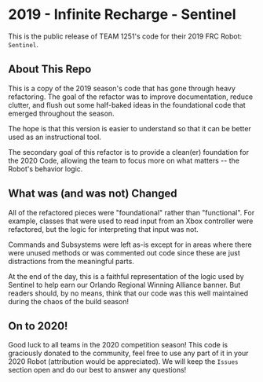 # 2019 - Infinite Recharge - Sentinel

This is the public release of TEAM 1251's code for their 2019 FRC Robot: `Sentinel`.

## About This Repo

This is a copy of the 2019 season's code that has gone through heavy refactoring. The goal of the refactor was to 
improve documentation, reduce clutter, and flush out some half-baked ideas in the foundational code that emerged
throughout the season.

The hope is that this version is easier to understand so that it can be better used as an instructional tool. 

The secondary goal of this refactor is to provide a clean(er) foundation for the 2020 Code, allowing the team to focus
more on what matters -- the Robot's behavior logic.

## What was (and was not) Changed

All of the refactored pieces were "foundational" rather than "functional". For example, classes that were used to
read input from an Xbox controller were refactored, but the logic for interpreting that input was not.

Commands and Subsystems were left as-is except for in areas where there were unused methods or was commented out code
since these are just distractions from the meaningful parts. 

At the end of the day, this is a faithful representation of the logic used by Sentinel to help earn our Orlando Regional
Winning Alliance banner. But readers should, by no means, think that our code was this well maintained during the chaos
of the build season!

## On to 2020!

Good luck to all teams in the 2020 competition season! This code is graciously donated to the community, feel free to
use any part of it in your 2020 Robot (attribution would be appreciated). We will keep the `Issues` section open and
do our best to answer any questions!
